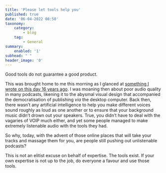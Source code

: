 ```yaml
---
title: 'Please let tools help you'
published: true
date: '06-04-2022 08:50'
taxonomy:
    category:
        - blog
    tag:
        - General
summary:
    enabled: '1'
subhead: " "
header_image: '0'
---
```


Good tools do not guarantee a good product.

This was brought home to me this morning as I glanced at [something I wrote on this day 16 years ago](https://jeremycherfas.net/blog/subsidized-religion). I was moaning then about poor audio quality in many podcasts, likening it to the abysmal visual design that accompanied the democratisation of publishing _via_ the desktop computer. Back then, there wasn’t any artificial intelligence to help you make different voices sound roughly as loud as one another or to ensure that your background music didn’t drown out your speakers. True, you didn’t have to deal with the vagaries of VOIP much either, and yet some people managed to make extremely listenable audio with the tools they had.

So why, today, with the advent of those online places that will take your tracks and massage them for you, are people still pushing out unlistenable podcasts?

This is not an elitist excuse on behalf of expertise. The tools exist. If your own expertise is not up to the job, do everyone a favour and use those tools.
